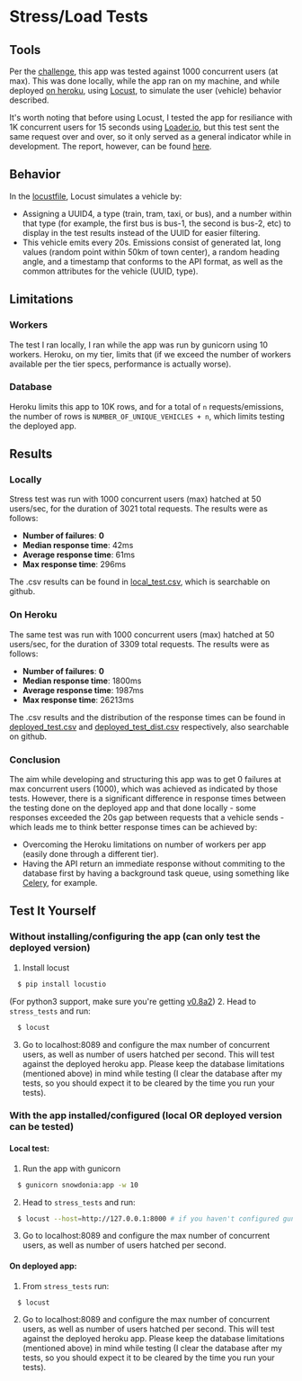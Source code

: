 # Stress/Load Tests

## Tools
Per the [challenge](../CHALLENGE.md), this app was tested against 1000 concurrent users (at max). This was done locally, while the app ran on my machine, and while deployed [on heroku](http://snowdonia-transport.herokuapp.com), using [Locust](http://locust.io), to simulate the user (vehicle) behavior described.

It's worth noting that before using Locust, I tested the app for resiliance with 1K concurrent users for 15 seconds using [Loader.io](http://loader.io), but this test sent the same request over and over, so it only served as a general indicator while in development. The report, however, can be found [here](http://bit.ly/2glUmbK).

## Behavior
In the [locustfile](locustfile.py), Locust simulates a vehicle by:
- Assigning a UUID4, a type (train, tram, taxi, or bus), and a number within that type (for example, the first bus is bus-1, the second is bus-2, etc) to display in the test results instead of the UUID for easier filtering.
- This vehicle emits every 20s. Emissions consist of generated lat, long values (random point within 50km of town center), a random heading angle, and a timestamp that conforms to the API format, as well as the common attributes for the vehicle (UUID, type).

## Limitations
### Workers
The test I ran locally, I ran while the app was run by gunicorn using 10 workers. Heroku, on my tier, limits that (if we exceed the number of workers available per the tier specs, performance is actually worse).

### Database
Heroku limits this app to 10K rows, and for a total of `n` requests/emissions, the number of rows is `NUMBER_OF_UNIQUE_VEHICLES + n`, which limits testing the deployed app.

## Results
### Locally
Stress test was run with 1000 concurrent users (max) hatched at 50 users/sec, for the duration of 3021 total requests. The results were as follows:
- **Number of failures**: **0**
- **Median response time**: 42ms
- **Average response time**: 61ms
- **Max response time**: 296ms

The .csv results can be found in [local_test.csv](local_test.csv), which is searchable on github.

### On Heroku
The same test was run with 1000 concurrent users (max) hatched at 50 users/sec, for the duration of 3309 total requests. The results were as follows:
- **Number of failures**: **0**
- **Median response time**: 1800ms
- **Average response time**: 1987ms
- **Max response time**: 26213ms

The .csv results and the distribution of the response times can be found in [deployed_test.csv](deployed_test.csv) and [deployed_test_dist.csv](deployed_test_dist.csv) respectively, also searchable on github.

### Conclusion
The aim while developing and structuring this app was to get 0 failures at max concurrent users (1000), which was achieved as indicated by those tests. However, there is a significant difference in response times between the testing done on the deployed app and that done locally - some responses exceeded the 20s gap between requests that a vehicle sends - which leads me to think better response times can be achieved by:
- Overcoming the Heroku limitations on number of workers per app (easily done through a different tier).
- Having the API return an immediate response without commiting to the database first by having a background task queue, using something like [Celery](http://flask.pocoo.org/docs/0.11/patterns/celery/), for example.

## Test It Yourself
### Without installing/configuring the app (can only test the deployed version)
1. Install locust
  
  ```bash
    $ pip install locustio
  ```
  (For python3 support, make sure you're getting [v0.8a2](https://pypi.python.org/pypi/locustio/0.8a2))
2. Head to `stress_tests` and run:

  ```bash
    $ locust
  ```
3. Go to localhost:8089 and configure the max number of concurrent users, as well as number of users hatched per second. This will test against the deployed heroku app. Please keep the database limitations (mentioned above) in mind while testing (I clear the database after my tests, so you should expect it to be cleared by the time you run your tests).

### With the app installed/configured (local OR deployed version can be tested)
#### Local test:
1. Run the app with gunicorn
  
  ```bash
    $ gunicorn snowdonia:app -w 10
  ```
2. Head to `stress_tests` and run:

  ```bash
    $ locust --host=http://127.0.0.1:8000 # if you haven't configured gunicorn to use another port
  ```
3. Go to localhost:8089 and configure the max number of concurrent users, as well as number of users hatched per second.

#### On deployed app:
1. From `stress_tests` run:

  ```bash
    $ locust
  ```
2. Go to localhost:8089 and configure the max number of concurrent users, as well as number of users hatched per second. This will test against the deployed heroku app. Please keep the database limitations (mentioned above) in mind while testing (I clear the database after my tests, so you should expect it to be cleared by the time you run your tests).
